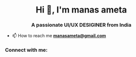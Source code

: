 <h1 align="center">Hi 👋, I'm manas ameta</h1>
<h3 align="center">A passionate UI/UX DESIGINER from India</h3>

- 📫 How to reach me **manasameta@gmail.com**

<h3 align="left">Connect with me:</h3>
